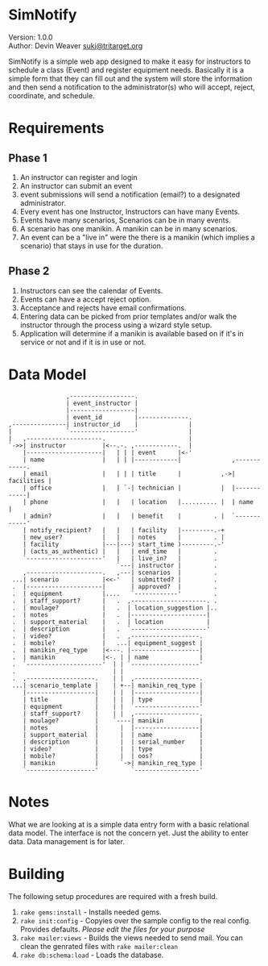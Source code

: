 SimNotify
=========

Version: 1.0.0  
Author: Devin Weaver <suki@tritarget.org>

SimNotify is a simple web app designed to make it easy for instructors to
schedule a class (Event) and register equipment needs. Basically it is a
simple form that they can fill out and the system will store the information
and then send a notification to the administrator(s) who will accept, reject,
coordinate, and schedule.

Requirements
============

Phase 1
-------
1. An instructor can register and login
2. An instructor can submit an event
3. event submissions will send a notification (email?) to a designated
   administrator.
4. Every event has one Instructor, Instructors can have many Events.
5. Events have many scenarios, Scenarios can be in many events.
6. A scenario has one manikin. A manikin can be in many scenarios.
7. An event can be a "live in" were the there is a manikin (which implies a
   scenario) that stays in use for the duration.

Phase 2
-------
1. Instructors can see the calendar of Events.
2. Events can have a accept reject option.
3. Acceptance and rejects have email confirmations.
4. Entering data can be picked from prior templates and/or walk the instructor
   through the process using a wizard style setup.
5. Application will determine if a manikin is available based on if it's in
   service or not and if it is in use or not.

Data Model
==========
                    ,------------------.
                    | event_instructor |
                    |------------------|
                    | event_id         |--------------.
    ,---------------| instructor_id    |              |
    |               `------------------'              |
    |   ,---------------------.                       |
    `->>| instructor          |<--.-. ,------------.  |
        |---------------------|   | | | event      |<-'
        | name                |   | | |------------|              ,------------.
        | email               |   | | | title      |           ,->| facilities |
        | office              |   | `-| technician |           |  |------------|
        | phone               |   |   | location   |.......... |  | name       |
        | admin?              |   |   | benefit    |         . |  `------------'
        | notify_recipient?   |   |   | facility   |---------.-+
        | new_user?           |   |   | notes      |         . |
        | facility            |---|---) start_time )---------.-'
        | (acts_as_authentic) |   |   | end_time   |         .
        `---------------------'   |   | live_in?   |         .
                                  `---| instructor |         .
        ,---------------------.   ,---| scenarios  |         .
     ...| scenario            |<<-'   | submitted? |         .
     .  |---------------------|       | approved?  |         .
     .  | equipment           |....   `------------'         .
     .  | staff_support?      |   .  ,---------------------. .
     .  | moulage?            |   .  | location_suggestion |..
     .  | notes               |   .  |---------------------|
     .  | support_material    |   .  | location            |
     .  | description         |   .  `---------------------'
     .  | video?              |   .  ,-------------------.
     .  | mobile?             |   ...| equipment_suggest |
     .  | manikin_req_type    |<---. |-------------------|
     .  | manikin             |<-. | | name              |
     .  `---------------------'  | | `-------------------'
     .                           | |
     .  ,-------------------.    | |  ,------------------.
     ...| scenario_template |    | +--| manikin_req_type |
        |-------------------|    | |  |------------------|
        | title             |    | |  | type             |
        | equipment         |    | |  `------------------'
        | staff_support?    |    | |  ,------------------.
        | moulage?          |    `----| manikin          |
        | notes             |      |  |------------------|
        | support_material  |      |  | name             |
        | description       |      |  | serial_number    |
        | video?            |      |  | type             |
        | mobile?           |      |  | oos?             |
        | manikin           |      `->| manikin_req_type |
        `-------------------'         `------------------'

Notes
=====

What we are looking at is a simple data entry form with a basic relational
data model. The interface is not the concern yet. Just the ability to enter
data. Data management is for later.

Building
========

The following setup procedures are required with a fresh build.

1. `rake gems:install` - Installs needed gems.
2. `rake init:config` - Copyies over the sample config to the real config.
   Provides defaults. _Please edit the files for your purpose_
3. `rake mailer:views` - Builds the views needed to send mail. You can
   clean the genrated files with `rake mailer:clean`
4. `rake db:schema:load` - Loads the database.

